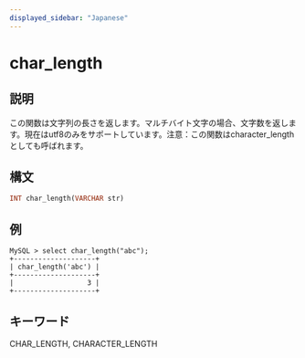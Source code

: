 ```yaml
---
displayed_sidebar: "Japanese"
---
```


# char_length

## 説明

この関数は文字列の長さを返します。マルチバイト文字の場合、文字数を返します。現在はutf8のみをサポートしています。注意：この関数はcharacter_lengthとしても呼ばれます。

## 構文

```Haskell
INT char_length(VARCHAR str)
```

## 例

```Plain Text
MySQL > select char_length("abc");
+--------------------+
| char_length('abc') |
+--------------------+
|                  3 |
+--------------------+
```

## キーワード

CHAR_LENGTH, CHARACTER_LENGTH
